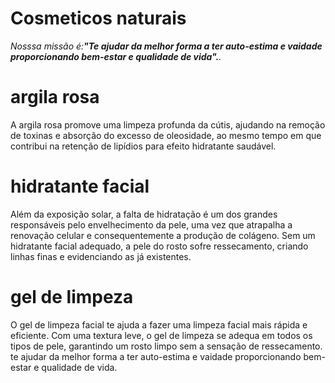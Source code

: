 <h1> Cosmeticos naturais </h1>


<p><em>Nosssa missão é:<strong>"Te ajudar da melhor forma a ter auto-estima e vaidade proporcionando bem-estar e qualidade de vida".</strong>.</em></p>                   



# argila rosa 
A argila rosa promove uma limpeza profunda da cútis, ajudando na remoção de toxinas e absorção do excesso de oleosidade, ao mesmo tempo em que contribui na retenção de lipídios para efeito hidratante saudável.
# hidratante facial
Além da exposição solar, a falta de hidratação é um dos grandes responsáveis pelo envelhecimento da pele, uma vez que atrapalha a renovação celular e consequentemente a produção de colágeno. Sem um hidratante facial adequado, a pele do rosto sofre ressecamento, criando linhas finas e evidenciando as já existentes.
# gel de limpeza 
O gel de limpeza facial te ajuda a fazer uma limpeza facial mais rápida e eficiente. Com uma textura leve, o gel de limpeza se adequa em todos os tipos de pele, garantindo um rosto limpo sem a sensação de ressecamento.
te ajudar da melhor forma a ter auto-estima e vaidade proporcionando bem-estar e qualidade de vida. </p>
